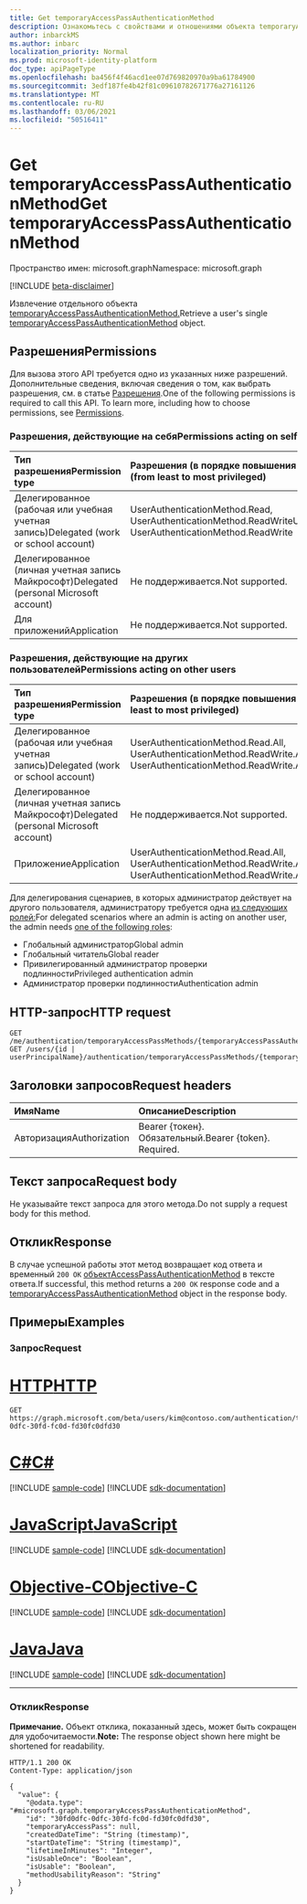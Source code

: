 ```yaml
---
title: Get temporaryAccessPassAuthenticationMethod
description: Ознакомьтесь с свойствами и отношениями объекта temporaryAccessPassAuthenticationMethod.
author: inbarckMS
ms.author: inbarc
localization_priority: Normal
ms.prod: microsoft-identity-platform
doc_type: apiPageType
ms.openlocfilehash: ba456f4f46acd1ee07d769820970a9ba61784900
ms.sourcegitcommit: 3edf187fe4b42f81c09610782671776a27161126
ms.translationtype: MT
ms.contentlocale: ru-RU
ms.lasthandoff: 03/06/2021
ms.locfileid: "50516411"
---
```

# <a name="get-temporaryaccesspassauthenticationmethod"></a><span data-ttu-id="8800a-103">Get temporaryAccessPassAuthenticationMethod</span><span class="sxs-lookup"><span data-stu-id="8800a-103">Get temporaryAccessPassAuthenticationMethod</span></span>
<span data-ttu-id="8800a-104">Пространство имен: microsoft.graph</span><span class="sxs-lookup"><span data-stu-id="8800a-104">Namespace: microsoft.graph</span></span>

[!INCLUDE [beta-disclaimer](../../includes/beta-disclaimer.md)]

<span data-ttu-id="8800a-105">Извлечение отдельного объекта [temporaryAccessPassAuthenticationMethod.](../resources/temporaryaccesspassauthenticationmethod.md)</span><span class="sxs-lookup"><span data-stu-id="8800a-105">Retrieve a user's single  [temporaryAccessPassAuthenticationMethod](../resources/temporaryaccesspassauthenticationmethod.md) object.</span></span>

## <a name="permissions"></a><span data-ttu-id="8800a-106">Разрешения</span><span class="sxs-lookup"><span data-stu-id="8800a-106">Permissions</span></span>
<span data-ttu-id="8800a-p101">Для вызова этого API требуется одно из указанных ниже разрешений. Дополнительные сведения, включая сведения о том, как выбрать разрешения, см. в статье [Разрешения](/graph/permissions-reference).</span><span class="sxs-lookup"><span data-stu-id="8800a-p101">One of the following permissions is required to call this API. To learn more, including how to choose permissions, see [Permissions](/graph/permissions-reference).</span></span>

### <a name="permissions-acting-on-self"></a><span data-ttu-id="8800a-109">Разрешения, действующие на себя</span><span class="sxs-lookup"><span data-stu-id="8800a-109">Permissions acting on self</span></span>

|<span data-ttu-id="8800a-110">Тип разрешения</span><span class="sxs-lookup"><span data-stu-id="8800a-110">Permission type</span></span>      | <span data-ttu-id="8800a-111">Разрешения (в порядке повышения привилегий)</span><span class="sxs-lookup"><span data-stu-id="8800a-111">Permissions (from least to most privileged)</span></span>              |
|:---------------------------------------|:-------------------------|
| <span data-ttu-id="8800a-112">Делегированное (рабочая или учебная учетная запись)</span><span class="sxs-lookup"><span data-stu-id="8800a-112">Delegated (work or school account)</span></span>     | <span data-ttu-id="8800a-113">UserAuthenticationMethod.Read, UserAuthenticationMethod.ReadWrite</span><span class="sxs-lookup"><span data-stu-id="8800a-113">UserAuthenticationMethod.Read, UserAuthenticationMethod.ReadWrite</span></span> |
| <span data-ttu-id="8800a-114">Делегированное (личная учетная запись Майкрософт)</span><span class="sxs-lookup"><span data-stu-id="8800a-114">Delegated (personal Microsoft account)</span></span> | <span data-ttu-id="8800a-115">Не поддерживается.</span><span class="sxs-lookup"><span data-stu-id="8800a-115">Not supported.</span></span> |
| <span data-ttu-id="8800a-116">Для приложений</span><span class="sxs-lookup"><span data-stu-id="8800a-116">Application</span></span>                            | <span data-ttu-id="8800a-117">Не поддерживается.</span><span class="sxs-lookup"><span data-stu-id="8800a-117">Not supported.</span></span> |

### <a name="permissions-acting-on-other-users"></a><span data-ttu-id="8800a-118">Разрешения, действующие на других пользователей</span><span class="sxs-lookup"><span data-stu-id="8800a-118">Permissions acting on other users</span></span>

|<span data-ttu-id="8800a-119">Тип разрешения</span><span class="sxs-lookup"><span data-stu-id="8800a-119">Permission type</span></span>      | <span data-ttu-id="8800a-120">Разрешения (в порядке повышения привилегий)</span><span class="sxs-lookup"><span data-stu-id="8800a-120">Permissions (from least to most privileged)</span></span>              |
|:---------------------------------------|:-------------------------|
| <span data-ttu-id="8800a-121">Делегированное (рабочая или учебная учетная запись)</span><span class="sxs-lookup"><span data-stu-id="8800a-121">Delegated (work or school account)</span></span>     | <span data-ttu-id="8800a-122">UserAuthenticationMethod.Read.All, UserAuthenticationMethod.ReadWrite.All</span><span class="sxs-lookup"><span data-stu-id="8800a-122">UserAuthenticationMethod.Read.All, UserAuthenticationMethod.ReadWrite.All</span></span> |
| <span data-ttu-id="8800a-123">Делегированное (личная учетная запись Майкрософт)</span><span class="sxs-lookup"><span data-stu-id="8800a-123">Delegated (personal Microsoft account)</span></span> | <span data-ttu-id="8800a-124">Не поддерживается.</span><span class="sxs-lookup"><span data-stu-id="8800a-124">Not supported.</span></span> |
| <span data-ttu-id="8800a-125">Приложение</span><span class="sxs-lookup"><span data-stu-id="8800a-125">Application</span></span>                            | <span data-ttu-id="8800a-126">UserAuthenticationMethod.Read.All, UserAuthenticationMethod.ReadWrite.All</span><span class="sxs-lookup"><span data-stu-id="8800a-126">UserAuthenticationMethod.Read.All, UserAuthenticationMethod.ReadWrite.All</span></span> |

<span data-ttu-id="8800a-127">Для делегирования сценариев, в которых администратор действует на другого пользователя, администратору требуется одна [из следующих ролей:](/azure/active-directory/users-groups-roles/directory-assign-admin-roles#available-roles)</span><span class="sxs-lookup"><span data-stu-id="8800a-127">For delegated scenarios where an admin is acting on another user, the admin needs [one of the following roles](/azure/active-directory/users-groups-roles/directory-assign-admin-roles#available-roles):</span></span>
* <span data-ttu-id="8800a-128">Глобальный администратор</span><span class="sxs-lookup"><span data-stu-id="8800a-128">Global admin</span></span>
* <span data-ttu-id="8800a-129">Глобальный читатель</span><span class="sxs-lookup"><span data-stu-id="8800a-129">Global reader</span></span>
* <span data-ttu-id="8800a-130">Привилегированный администратор проверки подлинности</span><span class="sxs-lookup"><span data-stu-id="8800a-130">Privileged authentication admin</span></span>
* <span data-ttu-id="8800a-131">Администратор проверки подлинности</span><span class="sxs-lookup"><span data-stu-id="8800a-131">Authentication admin</span></span>

## <a name="http-request"></a><span data-ttu-id="8800a-132">HTTP-запрос</span><span class="sxs-lookup"><span data-stu-id="8800a-132">HTTP request</span></span>

<!-- {
  "blockType": "ignored"
}
-->
``` http
GET /me/authentication/temporaryAccessPassMethods/{temporaryAccessPassAuthenticationMethodId}
GET /users/{id | userPrincipalName}/authentication/temporaryAccessPassMethods/{temporaryAccessPassAuthenticationMethodId}
```


## <a name="request-headers"></a><span data-ttu-id="8800a-133">Заголовки запросов</span><span class="sxs-lookup"><span data-stu-id="8800a-133">Request headers</span></span>
|<span data-ttu-id="8800a-134">Имя</span><span class="sxs-lookup"><span data-stu-id="8800a-134">Name</span></span>|<span data-ttu-id="8800a-135">Описание</span><span class="sxs-lookup"><span data-stu-id="8800a-135">Description</span></span>|
|:---|:---|
|<span data-ttu-id="8800a-136">Авторизация</span><span class="sxs-lookup"><span data-stu-id="8800a-136">Authorization</span></span>|<span data-ttu-id="8800a-p102">Bearer {токен}. Обязательный.</span><span class="sxs-lookup"><span data-stu-id="8800a-p102">Bearer {token}. Required.</span></span>|


## <a name="request-body"></a><span data-ttu-id="8800a-139">Текст запроса</span><span class="sxs-lookup"><span data-stu-id="8800a-139">Request body</span></span>
<span data-ttu-id="8800a-140">Не указывайте текст запроса для этого метода.</span><span class="sxs-lookup"><span data-stu-id="8800a-140">Do not supply a request body for this method.</span></span>

## <a name="response"></a><span data-ttu-id="8800a-141">Отклик</span><span class="sxs-lookup"><span data-stu-id="8800a-141">Response</span></span>

<span data-ttu-id="8800a-142">В случае успешной работы этот метод возвращает код ответа и временный `200 OK` [объектAccessPassAuthenticationMethod](../resources/temporaryaccesspassauthenticationmethod.md) в тексте ответа.</span><span class="sxs-lookup"><span data-stu-id="8800a-142">If successful, this method returns a `200 OK` response code and a [temporaryAccessPassAuthenticationMethod](../resources/temporaryaccesspassauthenticationmethod.md) object in the response body.</span></span>

## <a name="examples"></a><span data-ttu-id="8800a-143">Примеры</span><span class="sxs-lookup"><span data-stu-id="8800a-143">Examples</span></span>

### <a name="request"></a><span data-ttu-id="8800a-144">Запрос</span><span class="sxs-lookup"><span data-stu-id="8800a-144">Request</span></span>

# <a name="http"></a>[<span data-ttu-id="8800a-145">HTTP</span><span class="sxs-lookup"><span data-stu-id="8800a-145">HTTP</span></span>](#tab/http)
<!-- {
  "blockType": "request",
  "name": "get_temporaryaccesspassauthenticationmethod"
}
-->
``` http
GET https://graph.microsoft.com/beta/users/kim@contoso.com/authentication/temporaryAccessPassMethods/30fd0dfc-0dfc-30fd-fc0d-fd30fc0dfd30
```
# <a name="c"></a>[<span data-ttu-id="8800a-146">C#</span><span class="sxs-lookup"><span data-stu-id="8800a-146">C#</span></span>](#tab/csharp)
[!INCLUDE [sample-code](../includes/snippets/csharp/get-temporaryaccesspassauthenticationmethod-csharp-snippets.md)]
[!INCLUDE [sdk-documentation](../includes/snippets/snippets-sdk-documentation-link.md)]

# <a name="javascript"></a>[<span data-ttu-id="8800a-147">JavaScript</span><span class="sxs-lookup"><span data-stu-id="8800a-147">JavaScript</span></span>](#tab/javascript)
[!INCLUDE [sample-code](../includes/snippets/javascript/get-temporaryaccesspassauthenticationmethod-javascript-snippets.md)]
[!INCLUDE [sdk-documentation](../includes/snippets/snippets-sdk-documentation-link.md)]

# <a name="objective-c"></a>[<span data-ttu-id="8800a-148">Objective-C</span><span class="sxs-lookup"><span data-stu-id="8800a-148">Objective-C</span></span>](#tab/objc)
[!INCLUDE [sample-code](../includes/snippets/objc/get-temporaryaccesspassauthenticationmethod-objc-snippets.md)]
[!INCLUDE [sdk-documentation](../includes/snippets/snippets-sdk-documentation-link.md)]

# <a name="java"></a>[<span data-ttu-id="8800a-149">Java</span><span class="sxs-lookup"><span data-stu-id="8800a-149">Java</span></span>](#tab/java)
[!INCLUDE [sample-code](../includes/snippets/java/get-temporaryaccesspassauthenticationmethod-java-snippets.md)]
[!INCLUDE [sdk-documentation](../includes/snippets/snippets-sdk-documentation-link.md)]

---



### <a name="response"></a><span data-ttu-id="8800a-150">Отклик</span><span class="sxs-lookup"><span data-stu-id="8800a-150">Response</span></span>
<span data-ttu-id="8800a-151">**Примечание.** Объект отклика, показанный здесь, может быть сокращен для удобочитаемости.</span><span class="sxs-lookup"><span data-stu-id="8800a-151">**Note:** The response object shown here might be shortened for readability.</span></span>
<!-- {
  "blockType": "response",
  "truncated": true,
  "@odata.type": "microsoft.graph.temporaryAccessPassAuthenticationMethod"
}
-->
``` http
HTTP/1.1 200 OK
Content-Type: application/json

{
  "value": {
    "@odata.type": "#microsoft.graph.temporaryAccessPassAuthenticationMethod",
    "id": "30fd0dfc-0dfc-30fd-fc0d-fd30fc0dfd30",
    "temporaryAccessPass": null,
    "createdDateTime": "String (timestamp)",
    "startDateTime": "String (timestamp)",
    "lifetimeInMinutes": "Integer",
    "isUsableOnce": "Boolean",
    "isUsable": "Boolean",
    "methodUsabilityReason": "String"
  }
}
```
